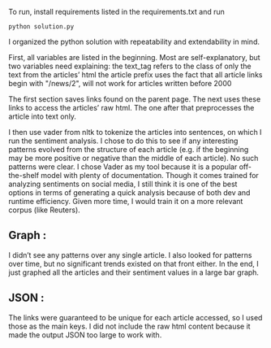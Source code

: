 To run, install requirements listed in the requirements.txt and run 

```
python solution.py
```
I organized the python solution with repeatability and extendability in mind. 

First, all variables are listed in the beginning. Most are self-explanatory, but two variables need explaining:
the text_tag refers to the class of only the text from the articles’ html
the article prefix uses the fact that all article links begin with "/news/2", will not work for articles written before 2000

The first section saves links found on the parent page. The next uses these links to access the articles’ raw html. The one after that preprocesses the article into text only. 

I then use vader from nltk to tokenize the articles into sentences, on which I run the sentiment analysis. I chose to do this to see if any interesting patterns evolved from the structure of each article (e.g. if the beginning may be more positive or negative than the middle of each article). No such patterns were clear. I chose Vader as my tool because it is a popular off-the-shelf model with plenty of documentation. Though it comes trained for analyzing sentiments on social media, I still think it is one of the best options in terms of generating a quick analysis because of both dev and runtime efficiency. Given more time, I would train it on a more relevant corpus (like Reuters).  

## Graph :
I didn’t see any patterns over any single article. I also looked for patterns over time, but no significant trends existed on that front either. In the end, I just graphed all the articles and their sentiment values in a large bar graph.

## JSON :
The links were guaranteed to be unique for each article accessed, so I used those as the main keys. I did not include the raw html content because it made the output JSON too large to work with. 
